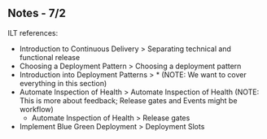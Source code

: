 ## Notes - 7/2

ILT references:

* Introduction to Continuous Delivery > Separating technical and functional release
* Choosing a Deployment Pattern > Choosing a deployment pattern
* Introduction into Deployment Patterns > * (NOTE: We want to cover everything in this section)
* Automate Inspection of Health > Automate Inspection of Health (NOTE: This is more about feedback; Release gates and Events might be workflow)
  * Automate Inspection of Health > Release gates
* Implement Blue Green Deployment > Deployment Slots